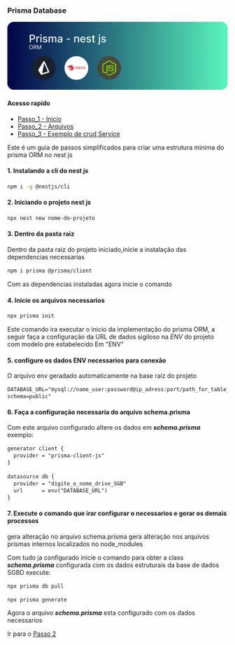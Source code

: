 ### Prisma Database

![img](imageReadme/imageREADME.png)

#### **Acesso rapido**

- [Passo_1 - Inicio](README.md)
- [Passo_2 - Arquivos](/Passo_2/README.md)
- [Passo_3 - Exemplo de crud Service](/Passo_3/README.md)

Este é um guia de passos simplificados para criar uma estrutura minima do prisma ORM no nest js

#### 1. Instalando a cli do nest js

```bash
npm i -g @nestjs/cli
```

#### 2. Iniciando o projeto nest js

```bash
npx nest new nome-do-projeto
```

#### 3. Dentro da pasta raiz

Dentro da pasta raiz do projeto iniciado,inicie a instalação das dependencias necessarias

```bash
npm i prisma @prisma/client
```

Com as dependencias instaladas agora inicie o comando

#### 4. Inicie os arquivos necessarios

```bash
npx prisma init
```

Este comando ira executar o inicio da implementação do prisma ORM, a seguir faça a configuração da URL de dados sigiloso na _ENV_ do projeto com modelo pre estabelecido
Em "ENV"

#### 5. configure os dados ENV necessarios para conexão

O arquivo env geradado automaticamente na base raiz do projeto

```
DATABASE_URL="mysql://name_user:password@ip_adress:port/path_for_table_in_database?schema=public"
```

#### 6. Faça a configuração necessaria do arquivo schema.prisma

Com este arquivo configurado altere os dados em **_schema.prisma_**
exemplo:

```prisma
generator client {
  provider = "prisma-client-js"
}

datasource db {
  provider = "digite_o_nome_drive_SGB"
  url      = env("DATABASE_URL")
}
```

#### 7. Execute o comando que irar configurar o necessarios e gerar os demais processos

gera alteração no arquivo schema.prisma
gera alteração nos arquivos prismas internos localizados no node_modules

Com tudo ja configurado inicie o comando para obter a class **_schema.prisma_** configurada com os dados estruturais da base de dados SGBD
execute:

```bash
npx prisma db pull
```

```bash
npx prisma generate
```

Agora o arquivo **_schema.prisma_** esta configurado com os dados necessarios

Ir para o [Passo 2](Passo_2/README.md)
